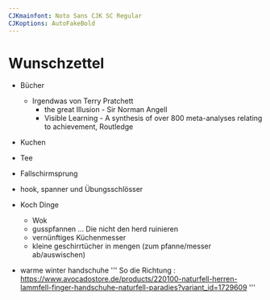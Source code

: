 ```yaml
---
CJKmainfont: Noto Sans CJK SC Regular
CJKoptions: AutoFakeBold
---
```


# Wunschzettel
- Bücher
	- Irgendwas von Terry Pratchett
        - the great Illusion - Sir Norman Angell
        - Visible Learning - A synthesis of over 800 meta-analyses relating to achievement, Routledge
- Kuchen
- Tee
- Fallschirmsprung
- hook, spanner und Übungsschlösser

- Koch Dinge
    - Wok
    - gusspfannen ... Die nicht den herd ruinieren
    - vernünftiges Küchenmesser
    - kleine geschirrtücher in mengen (zum pfanne/messer ab/auswischen)

- warme winter handschuhe
'''    So die Richtung :   https://www.avocadostore.de/products/220100-naturfell-herren-lammfell-finger-handschuhe-naturfell-paradies?variant_id=1729609 '''
